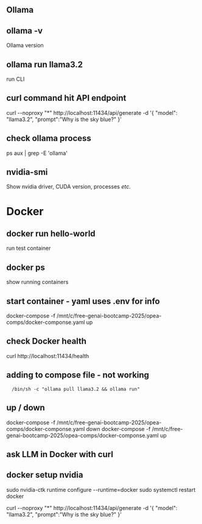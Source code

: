 

## Ollama

## ollama -v
Ollama version

## ollama run llama3.2
run CLI

## curl command hit API endpoint
curl --noproxy "*" http://localhost:11434/api/generate -d '{
  "model": "llama3.2",
  "prompt":"Why is the sky blue?"
}'

## check ollama process
ps aux | grep -E 'ollama'


## nvidia-smi
Show nvidia driver, CUDA version, processes _etc._


# Docker

## docker run hello-world
run test container  

## docker ps
show running containers

## start container - yaml uses .env for info
docker-compose -f /mnt/c/free-genai-bootcamp-2025/opea-comps/docker-componse.yaml up

## check Docker health
curl http://localhost:11434/health



## adding to compose file - not working
      /bin/sh -c "ollama pull llama3.2 && ollama run"

## up / down
docker-compose -f /mnt/c/free-genai-bootcamp-2025/opea-comps/docker-componse.yaml down
docker-compose -f /mnt/c/free-genai-bootcamp-2025/opea-comps/docker-componse.yaml up

## ask LLM in Docker with curl


## docker setup nvidia
sudo nvidia-ctk runtime configure --runtime=docker
sudo systemctl restart docker



curl --noproxy "*" http://localhost:11434/api/generate -d '{
  "model": "llama3.2",
  "prompt":"Why is the sky blue?"
}'